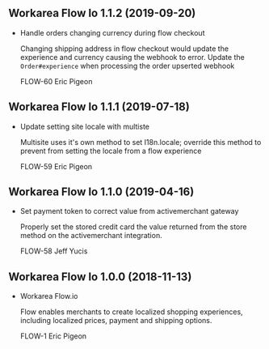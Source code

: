 Workarea Flow Io 1.1.2 (2019-09-20)
--------------------------------------------------------------------------------

*   Handle orders changing currency during flow checkout

    Changing shipping address in flow checkout would update the experience
    and currency causing the webhook to error.  Update the
    `Order#experience` when processing the order upserted webhook

    FLOW-60
    Eric Pigeon



Workarea Flow Io 1.1.1 (2019-07-18)
--------------------------------------------------------------------------------

*   Update setting site locale with multiste

    Multisite uses it's own method to set I18n.locale; override this method
    to prevent from setting the locale from a flow experience

    FLOW-59
    Eric Pigeon



Workarea Flow Io 1.1.0 (2019-04-16)
--------------------------------------------------------------------------------

*   Set payment token to correct value from activemerchant gateway

    Properly set the stored credit card the value returned from the store
    method on the activemerchant integration.

    FLOW-58
    Jeff Yucis



Workarea Flow Io 1.0.0 (2018-11-13)
--------------------------------------------------------------------------------

*   Workarea Flow.io

    Flow enables merchants to create localized shopping experiences,
    including localized prices, payment and shipping options.

    FLOW-1
    Eric Pigeon



